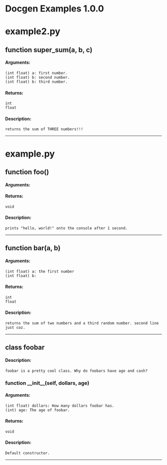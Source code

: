 # __Docgen Examples 1.0.0__
# example2.py
## function __super\_sum__(a, b, c)
#### Arguments:
    (int float) a: first number.
    (int float) b: second number.
    (int float) b: third number.
#### Returns:
    int
    float
#### Description:
    returns the sum of THREE numbers!!! 
---
# example.py
## function __foo__()
#### Arguments:
#### Returns:
    void
#### Description:
    prints "hello, world!" onto the console after 1 second. 
---
## function __bar__(a, b)
#### Arguments:
    (int float) a: the first number
    (int float) b: 
#### Returns:
    int
    float
#### Description:
    returns the sum of two numbers and a third random number. second line just coz. 
---
## class __foobar__
#### Description:
    foobar is a pretty cool class. Why do foobars have age and cash? 
### function __\_\_init\_\___(self, dollars, age)
#### Arguments:
    (int float) dollars: How many dollars foobar has.
    (int) age: The age of foobar.
#### Returns:
    void
#### Description:
    Default constructor. 
---
